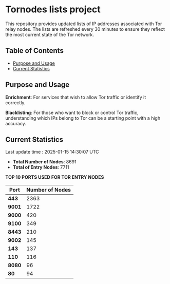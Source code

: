 # Tornodes lists project

This repository provides updated lists of IP addresses associated with Tor relay nodes. The lists are refreshed every 30 minutes to ensure they reflect the most current state of the Tor network.

## Table of Contents

- [Purpose and Usage](#purpose-and-usage)
- [Current Statistics](#current-statistics)


## Purpose and Usage

**Enrichment**: For services that wish to allow Tor traffic or identify it correctly.

**Blacklisting**: For those who want to block or control Tor traffic, understanding which IPs belong to Tor can be a starting point with a high accuracy.

## Current Statistics

Last update time : 2025-01-15 14:30:07 UTC

- **Total Number of Nodes**: 8691
- **Total of Entry Nodes**: 7711

**TOP 10 PORTS USED FOR TOR ENTRY NODES**

| **Port** | **Number of Nodes** |
|------|-----------------|
| **443**   | 2363  |
| **9001**   | 1722  |
| **9000**   | 420  |
| **9100**   | 349  |
| **8443**   | 210  |
| **9002**   | 145  |
| **143**   | 137  |
| **110**   | 116  |
| **8080**   | 96  |
| **80**   | 94  |

